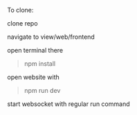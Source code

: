 To clone:

clone repo

navigate to view/web/frontend

open terminal there

> npm install

open website with

> npm run dev

start websocket with regular run command
